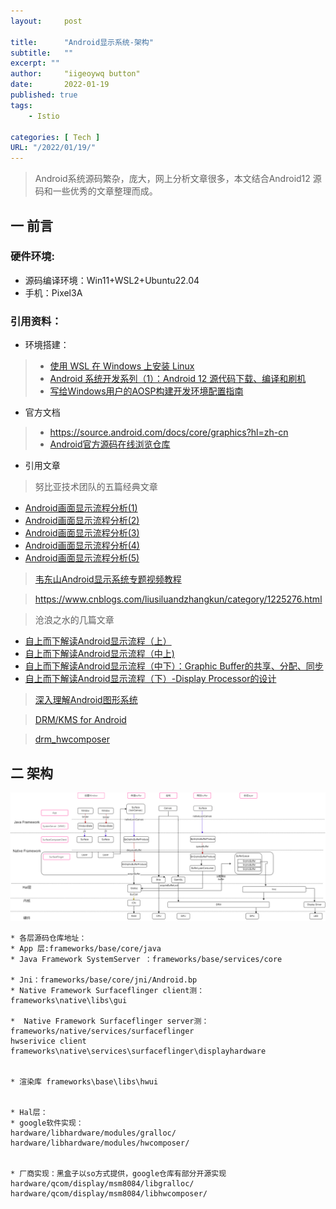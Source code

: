 ```yaml
---
layout:     post

title:      "Android显示系统-架构"
subtitle:   ""
excerpt: ""
author:     "iigeoywq button"
date:       2022-01-19
published: true 
tags:
    - Istio 

categories: [ Tech ]
URL: "/2022/01/19/"
---
```


> Android系统源码繁杂，庞大，网上分析文章很多，本文结合Android12 源码和一些优秀的文章整理而成。
<!--more-->

## 一 前言
### 硬件环境:
* 源码编译环境：Win11+WSL2+Ubuntu22.04
* 手机：Pixel3A
### 引用资料：
* 环境搭建：
>* [使用 WSL 在 Windows 上安装 Linux](https://learn.microsoft.com/zh-cn/windows/wsl/install)
> * [Android 系统开发系列（1）：Android 12 源代码下载、编译和刷机](https://androidperformance.com/2021/10/26/build-android-12/)
> * [写给Windows用户的AOSP构建开发环境配置指南](https://juejin.cn/post/7188078567022919739)
* 官方文档
>* https://source.android.com/docs/core/graphics?hl=zh-cn
>* [Android官方源码在线浏览仓库](https://cs.android.com/androidy)
* 引用文章
> 努比亚技术团队的五篇经典文章
* [Android画面显示流程分析(1)](https://www.jianshu.com/p/df46e4b39428)
* [Android画面显示流程分析(2)](https://www.jianshu.com/p/f96ab6646ae3)
* [Android画面显示流程分析(3)](https://www.jianshu.com/p/3c61375cc15b)
* [Android画面显示流程分析(4)](https://www.jianshu.com/p/7a18666a43ce)
* [Android画面显示流程分析(5)](https://www.jianshu.com/p/dcaf1eeddeb1)
> [韦东山Android显示系统专题视频教程](http://download.100ask.org/videos_tutorial/android/display/index.html)

>https://www.cnblogs.com/liusiluandzhangkun/category/1225276.html

> 沧浪之水的几篇文章
* [自上而下解读Android显示流程（上）](https://zhuanlan.zhihu.com/p/261169653)
* [自上而下解读Android显示流程（中上)](https://zhuanlan.zhihu.com/p/421532503)
* [自上而下解读Android显示流程（中下）：Graphic Buffer的共享、分配、同步](https://zhuanlan.zhihu.com/p/261914515)
* [自上而下解读Android显示流程（下）-Display Processor的设计](https://zhuanlan.zhihu.com/p/261657281)

>[深入理解Android图形系统](https://www.51cto.com/article/717713.html)

> [DRM/KMS for Android](https://lpc.events/event/5/contributions/319/attachments/442/696/Android_DRM_KMS_Update_XDC2019.pdf)

>[drm_hwcomposer](https://static.linaro.org/connect/yvr18/presentations/yvr18-204.pdf)
<!--more-->

## 二 架构
![Android图形架构](/static/img/android%E5%9B%BE%E5%BD%A2%E6%9E%B6%E6%9E%84.png)

```
* 各层源码仓库地址：
* App 层:frameworks/base/core/java
* Java Framework SystemServer ：frameworks/base/services/core

* Jni：frameworks/base/core/jni/Android.bp
* Native Framework Surfaceflinger client测：
frameworks\native\libs\gui

*  Native Framework Surfaceflinger server测：
frameworks/native/services/surfaceflinger
hwserivice client frameworks\native\services\surfaceflinger\displayhardware


* 渲染库 frameworks\base\libs\hwui


* Hal层：
* google软件实现：
hardware/libhardware/modules/gralloc/
hardware/libhardware/modules/hwcomposer/


* 厂商实现：黑盒子以so方式提供，google仓库有部分开源实现
hardware/qcom/display/msm8084/libgralloc/
hardware/qcom/display/msm8084/libhwcomposer/










